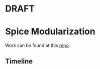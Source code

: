 # **DRAFT**

# Spice Modularization

Work can be found at this [repo](https://github.com/DOI-USGS/SpiceRefactor).

## Timeline
